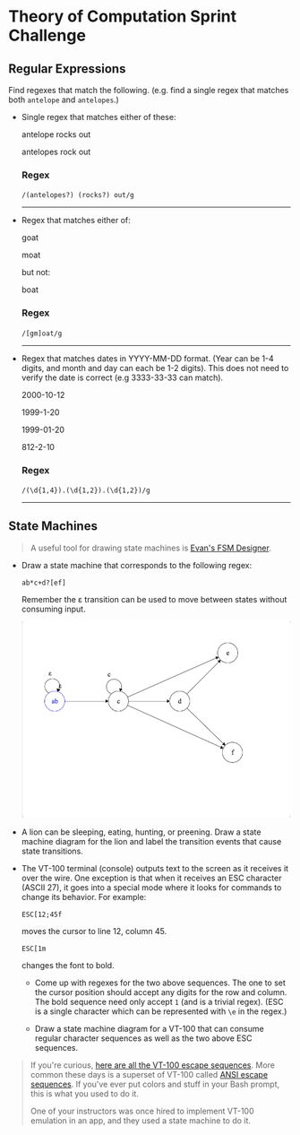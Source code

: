 # Theory of Computation Sprint Challenge

## Regular Expressions

Find regexes that match the following. (e.g. find a single regex that matches
both `antelope` and `antelopes`.)

- Single regex that matches either of these:

  antelope rocks out

  antelopes rock out

  ### Regex

  `/(antelopes?) (rocks?) out/g`

  ***

* Regex that matches either of:

  goat

  moat

  but not:

  boat

  ### Regex

  `/[gm]oat/g`

  ---

* Regex that matches dates in YYYY-MM-DD format. (Year can be 1-4 digits, and
  month and day can each be 1-2 digits). This does not need to verify the date
  is correct (e.g 3333-33-33 can match).

  2000-10-12

  1999-1-20

  1999-01-20

  812-2-10

  ### Regex

  `/(\d{1,4}).(\d{1,2}).(\d{1,2})/g`

  ---

## State Machines

> A useful tool for drawing state machines is [Evan's FSM
> Designer](http://madebyevan.com/fsm/).

- Draw a state machine that corresponds to the following regex:

      ab*c+d?[ef]

  Remember the ε transition can be used to move between states without
  consuming input.

  ![alt text](./regexMachine.png 'A pretty dang good representation of a regex state machine.')

- A lion can be sleeping, eating, hunting, or preening. Draw a state
  machine diagram for the lion and label the transition events that
  cause state transitions.

- The VT-100 terminal (console) outputs text to the screen as it
  receives it over the wire. One exception is that when it receives an
  ESC character (ASCII 27), it goes into a special mode where it looks
  for commands to change its behavior. For example:

      ESC[12;45f

  moves the cursor to line 12, column 45.

      ESC[1m

  changes the font to bold.

  - Come up with regexes for the two above sequences. The one to set the
    cursor position should accept any digits for the row and column. The
    bold sequence need only accept `1` (and is a trivial regex). (ESC is
    a single character which can be represented with `\e` in the regex.)

  - Draw a state machine diagram for a VT-100 that can consume regular
    character sequences as well as the two above ESC sequences.

> If you're curious, [here are all the VT-100 escape
> sequences](http://ascii-table.com/ansi-escape-sequences-vt-100.php).
> More common these days is a superset of VT-100 called [ANSI escape
> sequences](http://ascii-table.com/ansi-escape-sequences.php). If
> you've ever put colors and stuff in your Bash prompt, this is what you
> used to do it.
>
> One of your instructors was once hired to implement VT-100 emulation
> in an app, and they used a state machine to do it.

